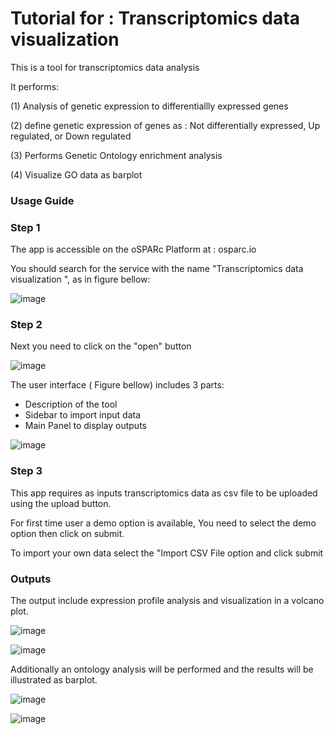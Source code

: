 # Tutorial for : Transcriptomics data visualization 

This is a tool for transcriptomics data analysis

It performs:

(1) Analysis of genetic expression to differentiallly expressed genes

(2) define genetic expression of genes as : Not differentially expressed, Up regulated, or Down regulated

(3) Performs Genetic Ontology enrichment analysis

(4) Visualize GO data as barplot

### Usage Guide

### Step 1

The app is accessible on the oSPARc Platform at : osparc.io

You should search for the service with the name "Transcriptomics data visualization ", as in figure bellow:


![image](https://github.com/user-attachments/assets/8b1931fa-9cb0-4f60-bd77-d2427ded3549)

### Step 2

Next you need to click on the "open" button

![image](https://github.com/user-attachments/assets/2765c879-b10a-4fe5-8275-b18b5e7f1e4b)

The user interface ( Figure bellow) includes 3 parts:
- Description of the tool
- Sidebar to import input data
- Main Panel to display outputs

![image](https://github.com/user-attachments/assets/3ab57e63-7e3d-40ac-b322-379de3d25b8e)

### Step 3

This app requires as inputs transcriptomics data as csv file to be uploaded using the upload button.

For first time user a demo option is available, You need to select the demo option then click on submit.

To import your own data select the "Import CSV File option and click submit

### Outputs

The output include expression profile analysis and visualization in a volcano plot.

![image](https://github.com/user-attachments/assets/86cd91b2-273a-4fcf-8a98-705c66802238)

![image](https://github.com/user-attachments/assets/5150dbfb-951c-4995-bcb0-1c95720267dd)

Additionally an ontology analysis will be performed and the results will be illustrated as barplot.

![image](https://github.com/user-attachments/assets/3259c444-6cc4-4fa3-aa1d-a5a14a368021)

![image](https://github.com/user-attachments/assets/2e97c4c0-9257-4d62-b56b-c3161883c67e)




 
